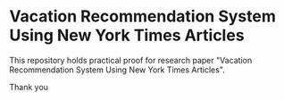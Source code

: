 # Vacation Recommendation System Using New York Times Articles

This repository holds practical proof for research paper "Vacation Recommendation System Using New York Times Articles".

Thank you

